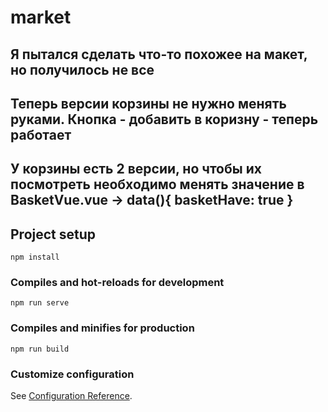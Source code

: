 # market

## Я пытался сделать что-то похожее на макет, но получилось не все

## Теперь версии корзины не нужно менять руками. Кнопка - добавить в коризну - теперь работает

## У корзины есть 2 версии, но чтобы их посмотреть необходимо менять значение в BasketVue.vue -> data(){ basketHave: true }

## Project setup
```
npm install
```

### Compiles and hot-reloads for development
```
npm run serve
```

### Compiles and minifies for production
```
npm run build
```

### Customize configuration
See [Configuration Reference](https://cli.vuejs.org/config/).

